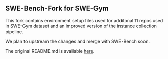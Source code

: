 ## SWE-Bench-Fork for SWE-Gym

This fork contains environment setup files used for additonal 11 repos used in SWE-Gym dataset and an improved version of the instance collection pipeline.

We plan to upstream the changes and merge with SWE-Bench soon.

The original README.md is available [here](Original_README.md).
